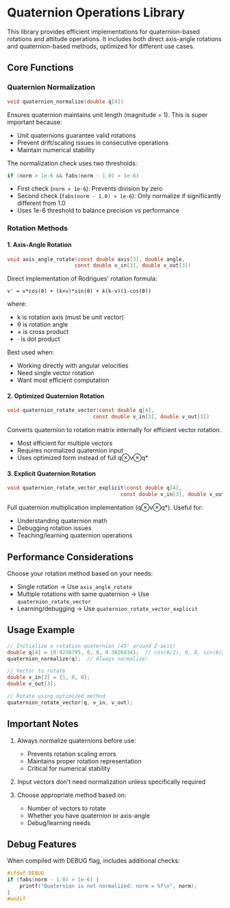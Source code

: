 # Quaternion Operations Library

This library provides efficient implementations for quaternion-based rotations and attitude operations. It includes both direct axis-angle rotations and quaternion-based methods, optimized for different use cases.

## Core Functions

### Quaternion Normalization

```c
void quaternion_normalize(double q[4])
```

Ensures quaternion maintains unit length (magnitude = 1). This is super important because:

- Unit quaternions guarantee valid rotations
- Prevent drift/scaling issues in consecutive operations
- Maintain numerical stability

The normalization check uses two thresholds:

```c
if (norm > 1e-6 && fabs(norm - 1.0) > 1e-6)
```

- First check (`norm > 1e-6`): Prevents division by zero
- Second check (`fabs(norm - 1.0) > 1e-6`): Only normalize if significantly different from 1.0
- Uses 1e-6 threshold to balance precision vs performance

### Rotation Methods

#### 1. Axis-Angle Rotation

```c
void axis_angle_rotate(const double axis[3], double angle,
                      const double v_in[3], double v_out[3])
```

Direct implementation of Rodrigues' rotation formula:

```
v' = v*cos(θ) + (k×v)*sin(θ) + k(k·v)(1-cos(θ))
```

where:

- k is rotation axis (must be unit vector)
- θ is rotation angle
- × is cross product
- · is dot product

Best used when:

- Working directly with angular velocities
- Need single vector rotation
- Want most efficient computation

#### 2. Optimized Quaternion Rotation

```c
void quaternion_rotate_vector(const double q[4],
                            const double v_in[3], double v_out[3])
```

Converts quaternion to rotation matrix internally for efficient vector rotation.

- Most efficient for multiple vectors
- Requires normalized quaternion input
- Uses optimized form instead of full q⊗v⊗q\*

#### 3. Explicit Quaternion Rotation

```c
void quaternion_rotate_vector_explicit(const double q[4],
                                     const double v_in[3], double v_out[3])
```

Full quaternion multiplication implementation (q⊗v⊗q\*). Useful for:

- Understanding quaternion math
- Debugging rotation issues
- Teaching/learning quaternion operations

## Performance Considerations

Choose your rotation method based on your needs:

- Single rotation → Use `axis_angle_rotate`
- Multiple rotations with same quaternion → Use `quaternion_rotate_vector`
- Learning/debugging → Use `quaternion_rotate_vector_explicit`

## Usage Example

```c
// Initialize a rotation quaternion (45° around Z-axis)
double q[4] = {0.9238795, 0, 0, 0.3826834};  // cos(θ/2), 0, 0, sin(θ/2)
quaternion_normalize(q);  // Always normalize!

// Vector to rotate
double v_in[3] = {1, 0, 0};
double v_out[3];

// Rotate using optimized method
quaternion_rotate_vector(q, v_in, v_out);
```

## Important Notes

1. Always normalize quaternions before use:

   - Prevents rotation scaling errors
   - Maintains proper rotation representation
   - Critical for numerical stability

2. Input vectors don't need normalization unless specifically required

3. Choose appropriate method based on:
   - Number of vectors to rotate
   - Whether you have quaternion or axis-angle
   - Debug/learning needs

## Debug Features

When compiled with DEBUG flag, includes additional checks:

```c
#ifdef DEBUG
if (fabs(norm - 1.0) > 1e-6) {
    printf("Quaternion is not normalized: norm = %f\n", norm);
}
#endif
```
